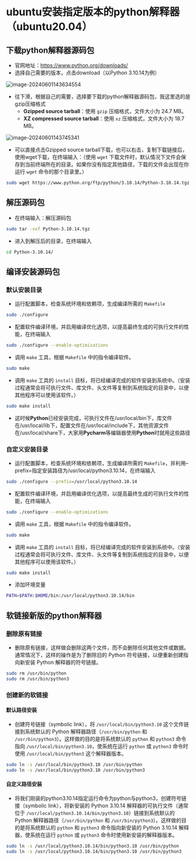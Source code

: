 # ubuntu安装指定版本的python解释器（ubuntu20.04）

## 下载python解释器源码包

- 官网地址：https://www.python.org/downloads/
- 选择自己需要的版本，点击download（以Python 3.10.14为例）

![image-20240601143634554](/home/lyb/github/Typora_notes/image-20240601143634554.png)

- 往下滑，根据自己的需要，选择要下载的python解释器源码包，我这里选的是gzip压缩格式
  - **Gzipped source tarball**：使用 `gzip` 压缩格式，文件大小为 24.7 MB。
  - **XZ compressed source tarball**：使用 `xz` 压缩格式，文件大小为 18.7 MB。

![image-20240601143745341](/home/lyb/github/Typora_notes/image-20240601143745341.png)

- 可以直接点击Gzipped source tarball下载，也可以右击，复制下载链接后，使用wget下载，在终端输入：（使用 `wget` 下载文件时，默认情况下文件会保存到当前终端所在的目录。如果你没有指定其他路径，下载的文件会出现在你运行 `wget` 命令的那个目录里。）

```bash
sudo wget https://www.python.org/ftp/python/3.10.14/Python-3.10.14.tgz
```

## 解压源码包

- 在终端输入：解压源码包

```bash
sudo tar -vxf Python-3.10.14.tgz
```

- 进入到解压后的目录，在终端输入

```bash
cd Python-3.10.14/
```

## 编译安装源码包

### 默认安装目录 

- 运行配置脚本，检查系统环境和依赖项，生成编译所需的 `Makefile`

```bash
sudo ./configure
```

- 配置软件编译环境，并启用编译优化选项，以提高最终生成的可执行文件的性能，在终端输入

```bash
sudo ./configure --enable-optimizations
```

- 调用 `make` 工具，根据 `Makefile` 中的指令编译软件。

```bash
sudo make
```

- 调用 `make` 工具的 `install` 目标，将已经编译完成的软件安装到系统中。（安装过程通常会将可执行文件、库文件、头文件等复制到系统指定的目录中，以便其他程序可以使用该软件。）

```bash
sudo make install
```

- 这时候**Python**已经安装完成，可执行文件在/usr/local/bin下，库文件在/usr/local/lib下，配置文件在/usr/local/include下，其他资源文件在/usr/local/share下，大家用**Pycharm**等编辑器使用**Python**时就用这些路径

### 自定义安装目录

- 运行配置脚本，检查系统环境和依赖项，生成编译所需的 `Makefile`，并利用–prefix=指定安装路径为/usr/local/python3.10.14，在终端输入

```bash
sudo ./configure --prefix=/usr/local/python3.10.14
```

- 配置软件编译环境，并启用编译优化选项，以提高最终生成的可执行文件的性能，在终端输入

```bash
sudo ./configure --enable-optimizations
```

- 调用 `make` 工具，根据 `Makefile` 中的指令编译软件。

```bash
sudo make
```

- 调用 `make` 工具的 `install` 目标，将已经编译完成的软件安装到系统中。（安装过程通常会将可执行文件、库文件、头文件等复制到系统指定的目录中，以便其他程序可以使用该软件。）

```bash
sudo make install
```

- 添加环境变量

```bash
PATH=$PATH:$HOME/bin:/usr/local/python3.10.14/bin
```

## 软链接新版的python解释器

### 删除原有链接

- 删除原有链接，这样做会删除这两个文件，而不会删除任何其他文件或数据。通常情况下，这样的操作是为了删除旧的 Python 符号链接，以便重新创建指向新安装 Python 解释器的符号链接。

```bash
sudo rm /usr/bin/python
sudo rm /usr/bin/python3
```

### 创建新的软链接

#### 默认路径安装

- 创建符号链接（symbolic link），将 `/usr/local/bin/python3.10` 这个文件链接到系统默认的 Python 解释器路径（`/usr/bin/python` 和 `/usr/bin/python3`）。这样做的目的是将系统默认的 `python` 和 `python3` 命令指向 `/usr/local/bin/python3.10`，使系统在运行 `python` 或 `python3` 命令时使用 `/usr/local/bin/python3` 这个解释器版本。

```bash
sudo ln -s /usr/local/bin/python3.10 /usr/bin/python
sudo ln -s /usr/local/bin/python3.10 /usr/bin/python3 
```

#### 自定义路径安装

- 将我们刚装的python3.10.14指定运行命令为python与python3，创建符号链接（symbolic link），将新安装的 Python 3.10.14 解释器的可执行文件（通常位于 `/usr/local/python3.10.14/bin/python3.10`）链接到系统默认的 Python 解释器路径（`/usr/bin/python` 和 `/usr/bin/python3`）。这样做的目的是将系统默认的 `python` 和 `python3` 命令指向新安装的 Python 3.10.14 解释器，使系统在运行 `python` 或 `python3` 命令时使用新安装的解释器版本。

```bash
sudo ln -s /usr/local/python3.10.14/bin/python3.10 /usr/bin/python
sudo ln -s /usr/local/python3.10.14/bin/python3.10 /usr/bin/python3
```

